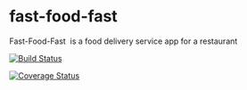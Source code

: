 # fast-food-fast
Fast-Food-Fast ​ is a food delivery service app for a restaurant

[![Build Status](https://travis-ci.org/Dannyyoung20/fast-food-fast.svg?branch=master)](https://travis-ci.org/Dannyyoung20/fast-food-fast)

[![Coverage Status](https://coveralls.io/repos/github/Dannyyoung20/fast-food-fast/badge.svg?branch=master)](https://coveralls.io/github/Dannyyoung20/fast-food-fast?branch=master)